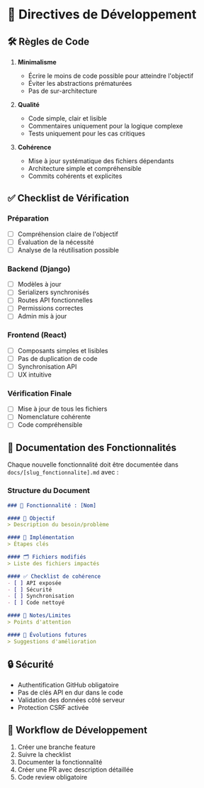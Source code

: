 # 🎯 Directives de Développement

## 🛠️ Règles de Code

1. **Minimalisme**
   - Écrire le moins de code possible pour atteindre l'objectif
   - Éviter les abstractions prématurées
   - Pas de sur-architecture

2. **Qualité**
   - Code simple, clair et lisible
   - Commentaires uniquement pour la logique complexe
   - Tests uniquement pour les cas critiques

3. **Cohérence**
   - Mise à jour systématique des fichiers dépendants
   - Architecture simple et compréhensible
   - Commits cohérents et explicites

## ✅ Checklist de Vérification

### Préparation
- [ ] Compréhension claire de l'objectif
- [ ] Évaluation de la nécessité
- [ ] Analyse de la réutilisation possible

### Backend (Django)
- [ ] Modèles à jour
- [ ] Serializers synchronisés
- [ ] Routes API fonctionnelles
- [ ] Permissions correctes
- [ ] Admin mis à jour

### Frontend (React)
- [ ] Composants simples et lisibles
- [ ] Pas de duplication de code
- [ ] Synchronisation API
- [ ] UX intuitive

### Vérification Finale
- [ ] Mise à jour de tous les fichiers
- [ ] Nomenclature cohérente
- [ ] Code compréhensible

## 📄 Documentation des Fonctionnalités

Chaque nouvelle fonctionnalité doit être documentée dans `docs/[slug_fonctionnalite].md` avec :

### Structure du Document
```markdown
### 📌 Fonctionnalité : [Nom]

#### 🎯 Objectif
> Description du besoin/problème

#### 🧩 Implémentation
> Étapes clés

#### 🗂 Fichiers modifiés
> Liste des fichiers impactés

#### ✅ Checklist de cohérence
- [ ] API exposée
- [ ] Sécurité
- [ ] Synchronisation
- [ ] Code nettoyé

#### 📌 Notes/Limites
> Points d'attention

#### 🔁 Évolutions futures
> Suggestions d'amélioration
```

## 🔒 Sécurité

- Authentification GitHub obligatoire
- Pas de clés API en dur dans le code
- Validation des données côté serveur
- Protection CSRF activée

## 🚀 Workflow de Développement

1. Créer une branche feature
2. Suivre la checklist
3. Documenter la fonctionnalité
4. Créer une PR avec description détaillée
5. Code review obligatoire 